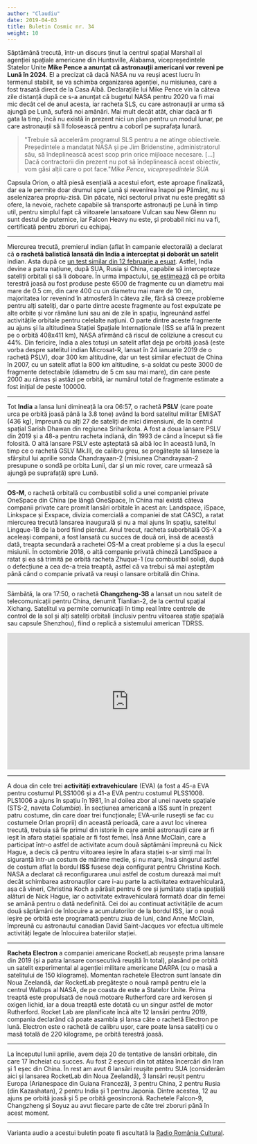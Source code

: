 ```yaml
---
author: "Claudiu"
date: 2019-04-03
title: Buletin Cosmic nr. 34
weight: 10
---
```


Săptămână trecută, într-un discurs ținut la centrul spațial Marshall al agenției spațiale americane din Huntsville, Alabama, vicepreședintele Statelor Unite **Mike Pence a anunțat că astronauții americani vor reveni pe Lună în 2024**. El a precizat că dacă NASA nu va reuși acest lucru în termenul stabilit, se va schimba organizarea agenției, nu misiunea, care a fost trasată direct de la Casa Albă. Declarațiile lui Mike Pence vin la câteva zile distanță după ce s-a anunțat că bugetul NASA pentru 2020 va fi mai mic decât cel de anul acesta, iar racheta SLS, cu care astronauții ar urma să ajungă pe Lună, suferă noi amânări. Mai mult decât atât, chiar dacă ar fi gata la timp, încă nu există în prezent nici un plan pentru un modul lunar, pe care astronauții să îl folosească pentru a coborî pe suprafața lunară. 
<blockquote>"Trebuie să accelerăm programul SLS pentru a ne atinge obiectivele. Președintele a mandatat NASA și pe Jim Bridenstine, administratorul său, să îndeplinească acest scop prin orice mijloace necesare. [...] Dacă contractorii din prezent nu pot să îndeplinească acest obiectiv, vom găsi alții care o pot face."<cite>Mike Pence, vicepreședintele SUA</cite></blockquote>
Capsula Orion, o altă piesă esențială a acestui efort, este aproape finalizată, dar ea le permite doar drumul spre Lună și revenirea înapoi pe Pământ, nu și aselenizarea propriu-zisă. Din păcate, nici sectorul privat nu este pregătit să ofere, la nevoie, rachete capabile să transporte astronauți pe Lună în timp util, pentru simplul fapt că viitoarele lansatoare Vulcan sau New Glenn nu sunt destul de puternice, iar Falcon Heavy nu este, și probabil nici nu va fi, certificată pentru zboruri cu echipaj.

----

Miercurea trecută, premierul indian (aflat în campanie electorală) a declarat că **o rachetă balistică lansată din India a interceptat și doborât un satelit** indian. Asta după ce [un test similar din 12 februarie a eșuat](https://thediplomat.com/2019/04/exclusive-india-conducted-a-failed-anti-satellite-test-in-february-2019/). Astfel, India devine a patra națiune, după SUA, Rusia și China, capabile să intercepteze sateliți orbitali și să îi doboare. În urma impactului, [se estimează](https://twitter.com/thesheetztweetz/status/1111696402491629573) că pe orbita terestră joasă au fost produse peste 6500 de fragmente cu un diametru mai mare de 0.5 cm, din care 400 cu un diametru mai mare de 10 cm, majoritatea lor revenind în atmosferă în câteva zile, fără să creeze probleme pentru alți sateliți, dar o parte dintre aceste fragmente au fost expulzate pe alte orbite și vor rămâne luni sau ani de zile în spațiu, îngreunând astfel activitățile orbitale pentru celelalte națiuni. O parte dintre aceste fragmente au ajuns și la altitudinea Stației Spațiale Internaționale (ISS se află în prezent pe o orbită 408x411 km), NASA afirmând că riscul de coliziune a crescut cu 44%. Din fericire, India a ales totuși un satelit aflat deja pe orbită joasă (este vorba despre satelitul indian Microsat-R, lansat în 24 ianuarie 2019  de o rachetă PSLV), doar 300 km altitudine, dar un test similar efectuat de China în 2007, cu un satelit aflat la 800 km altitudine, s-a soldat cu peste 3000 de fragmente detectabile (diametru de 5 cm sau mai mare), din care peste 2000 au rămas și astăzi pe orbită, iar numărul total de fragmente estimate a fost inițial de peste 100000.

----

Tot **India** a lansa luni dimineață la ora 06:57, o rachetă **PSLV** (care poate urca pe orbită joasă până la 3.8 tone) având la bord satelitul militar EMISAT (436 kg), împreună cu alți 27 de sateliți de mici dimensiuni, de la centrul spațial Sarish Dhawan din regiunea Sriharikota. A fost a doua lansare PSLV din 2019 și a 48-a pentru racheta indiană, din 1993 de când a început să fie folosită. O altă lansare PSLV este așteptată să aibă loc în această lună, în timp ce o rachetă GSLV Mk.III, de calibru greu, se pregătește să lanseze la sfârșitul lui aprilie sonda Chandrayaan-2 (misiunea Chandrayaan-2 presupune o sondă pe orbita Lunii, dar și un mic rover, care urmează să ajungă pe suprafață) spre Lună. 

----

**OS-M**, o rachetă orbitală cu combustibil solid a unei companiei private OneSpace din China (pe lângă OneSpace, în China mai există câteva companii private care promit lansări orbitale în acest an: Landspace, iSpace, Linkspace și Exspace, divizia comercială a companiei de stat CASC), a ratat miercurea trecută lansarea inaugurală și nu a mai ajuns în spațiu, satelitul Lingque-1B de la bord fiind pierdut. Anul trecut, racheta suborbitală OS-X a aceleași companii, a fost lansată cu succes de două ori, însă de această dată, treapta secundară a rachetei OS-M a creat probleme și a dus la eșecul misiunii. În octombrie 2018, o altă companie privată chineză LandSpace a ratat și ea să trimită pe orbită racheta Zhuque-1 (cu combustibil solid), după o defecțiune a cea de-a treia treaptă, astfel că va trebui să mai așteptăm până când o companie privată va reuși o lansare orbitală din China.

----

Sâmbătă, la ora 17:50, o rachetă **Changzheng-3B** a lansat un nou satelit de telecomunicații pentru China, denumit Tianlian-2, de la centrul spațial Xichang. Satelitul va permite comunicații în timp real între centrele de control de la sol și alți sateliți orbitali (inclusiv pentru viitoarea stație spațială sau capsule Shenzhou), fiind o replică a sistemului american TDRSS.

<iframe width="560" height="315" src="https://www.youtube.com/embed/syQLQTLc_hM" frameborder="0" allow="accelerometer; autoplay; encrypted-media; gyroscope; picture-in-picture" allowfullscreen></iframe>

----

A doua din cele trei **activități extravehiculare** (EVA) (a fost a 45-a EVA pentru costumul PLSS1006 și a 41-a EVA pentru costumul PLSS1008. PLS1006 a ajuns în spațiu în 1981, în al doilea zbor al unei navete spațiale (STS-2, naveta *Columbia*). În secțiunea americană a ISS sunt în prezent patru costume, din care doar trei funcționale; EVA-urile rusești se fac cu costumele Orlan proprii) din această perioadă, care a avut loc vinerea trecută, trebuia să fie primul din istorie în care ambii astronauții care ar fi ieșit în afara stației spațiale ar fi fost femei. Însă Anne McClain, care a participat într-o astfel de activitate acum două săptămâni împreună cu Nick Hague, a decis că pentru viitoarea ieșire în afara stației s-ar simți mai în siguranță într-un costum de mărime medie, și nu mare, însă singurul astfel de costum aflat la bordul **ISS** fusese deja configurat pentru Christina Koch. NASA a declarat că reconfigurarea unui astfel de costum durează mai mult decât schimbarea astronauților care i-au parte la activitatea extravehiculară, așa că vineri, Christina Koch a părăsit pentru 6 ore și jumătate stația spațială alături de Nick Hague, iar o activitate extravehiculară formată doar din femei se amână pentru o dată nedefinită. Cei doi au continuat activitățile de acum două săptămâni de înlocuire a acumulatorilor de la bordul ISS, iar o nouă ieșire pe orbită este programată pentru ziua de luni, când Anne McClain, împreună cu astronautul canadian David Saint-Jacques vor efectua ultimele activități legate de înlocuirea bateriilor stației.

----

**Racheta Electron** a companiei americane RocketLab reușește prima lansare din 2019 (și a patra lansare consecutivă reușită în total), plasând pe orbită un satelit experimental al agenției militare americane DARPA (cu o masă a satelitului de 150 kilograme). Momentan rachetele Electron sunt lansate din Noua Zeelandă, dar RocketLab pregătește o nouă rampă pentru ele la centrul Wallops al NASA, de pe coasta de este a Statelor Unite. Prima treaptă este propulsată de nouă motoare Rutherford care ard kerosen și oxigen lichid, iar a doua treaptă este dotată cu un singur astfel de motor Rutherford. Rocket Lab are planificate încă alte 12 lansări pentru 2019, compania declarând că poate asambla și lansa câte o rachetă Electron pe lună. Electron este o rachetă de calibru ușor, care poate lansa sateliți cu o masă totală de 220 kilograme, pe orbită terestră joasă.

----

La începutul lunii aprilie, avem deja 20 de tentative de lansări orbitale, din care 17 încheiat cu succes. Au fost 2 eșecuri din tot atâtea încercări din Iran și 1 eșec din China. În rest am avut 6 lansări reușite pentru SUA (considerăm aici și lansarea RocketLab din Noua Zeelandă), 3 lansări reușit pentru Europa (Arianespace din Guiana Franceză), 3 pentru China, 2 pentru Rusia (din Kazashatan), 2 pentru India și 1 pentru Japonia. Dintre acestea, 12 au ajuns pe orbită joasă și 5 pe orbită geosincronă. Rachetele Falcon-9, Changzheng și Soyuz au avut fiecare parte de câte trei zboruri până în acest moment.

----

Varianta audio a acestui buletin poate fi ascultată la [Radio România Cultural](https://radioromaniacultural.ro/buletin-cosmic-23/).